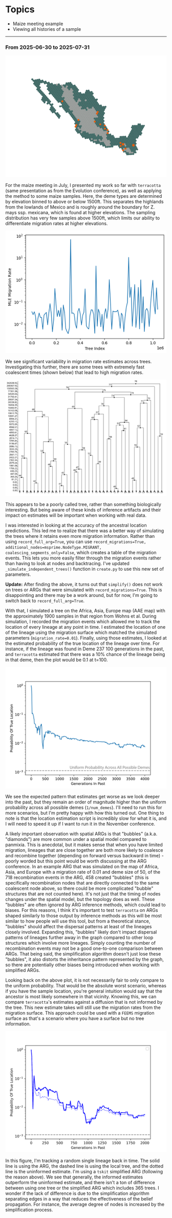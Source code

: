 # Topics

- Maize meeting example
- Viewing all histories of a sample

---

### From 2025-06-30 to 2025-07-31

![Maize samples on map of Mexico and Guatemala](assets/maize_analysis/elevation_by_deme_binned_2_samples.svg)

For the maize meeting in July, I presented my work so far with `terracotta` (same presentation as from the Evolution conference), as well as applying the method to some maize samples. Here, the deme types are determined by elevation binned to above or below 1500ft. This separates the highlands from the lowlands of Mexico and is roughly around the boundary for Z. mays ssp. mexicana, which is found at higher elevations. The sampling distribution has very few samples above 1500ft, which limits our ability to differentiate migration rates at higher elevations.

![Migration rate scan across all trees](assets/maize_analysis/tree_by_tree_scan.png)

We see significant variability in migration rate estimates across trees. Investigating this further, there are some trees with extremely fast coalescent times (shown below) that lead to high migration rates.

![Tree leading to high migration rate estimate](assets/maize_analysis/tree_high.svg)

This appears to be a poorly called tree, rather than something biologically interesting. But being aware of these kinds of inference artifacts and their impact on estimates will be important when working with real data.

I was interested in looking at the accuracy of the ancestral location predictions. This led me to realize that there was a better way of simulating the trees where it retains even more migration information. Rather than using `record_full_arg=True`, you can use `record_migrations=True, additional_nodes=msprime.NodeType.MIGRANT, coalescing_segments_only=False`, which creates a table of the migration events. This lets you more easily filter through the migration events rather than having to look at nodes and backtracing. I've updated `_simulate_independent_trees()` function in `create.py` to use this new set of parameters.

**Update:** After finding the above, it turns out that `simplify()` does not work on trees or ARGs that were simulated with `record_migrations=True`. This is disappointing and there may be a work around, but for now, I'm going to switch back to `record_full_arg=True`.

With that, I simulated a tree on the Africa, Asia, Europe map (AAE map) with the approximately 1900 samples in that region from Wohns et al. During simulation, I recorded the migration events which allowed me to track the location of every lineage at any point in time. I estimated the location of one of the lineage using the migration surface which matched the simulated parameters (`migration_rate=0.01`). Finally, using those estimates, I looked at the estimated probability of the true location of the lineage over time. For instance, if the lineage was found in Deme 237 100 generations in the past, and `terracotta` estimated that there was a 10% chance of the lineage being in that deme, then the plot would be 0.1 at t=100.

![Estimated Probability Of The True Location](assets/viewing_all_ancestors/figures/ancestral_location_probability.png)

We see the expected pattern that estimates get worse as we look deeper into the past, but they remain an order of magnitude higher than the uniform probability across all possible demes (`1/num_demes`). I'll need to run this for more scenarios, but I'm pretty happy with how this turned out. One thing to note is that the location estimation script is incredibly slow for what it is, and I will need to speed it up if I want to run it in the November conference.

A likely important observation with spatial ARGs is that "bubbles" (a.k.a. "diamonds") are more common under a spatial model compared to panmixia. This is anecdotal, but it makes sense that when you have limited migration, lineages that are close together are both more likely to coalesce and recombine together (depending on forward versus backward in time) - poorly worded but this point would be worth discussing at the ARG conference. In an example ARG that was simulated on the map of Africa, Asia, and Europe with a migration rate of 0.01 and deme size of 50, of the 718 recombination events in the ARG, 458 created "bubbles" (this is specifically recombination nodes that are directly connected to the same coalescent node above, so there could be more complicated "bubble" structures that are not counted here). It's not just that the timing of nodes changes under the spatial model, but the topology does as well. These "bubbles" are often ignored by ARG inference methods, which could lead to biases. For this reasons, I think it's important to test `terracotta` on ARGs shaped similarly to those output by inference methods as this will be most similar to how people will use this tool, but from a theoretical stance, "bubbles" should affect the dispersal patterns at least of the lineages closely involved. Expanding this, "bubbles" likely don't impact dispersal patterns of lineages further away in the graph compared to other loop structures which involve more lineages. Simply counting the number of recombination events may not be a good one-to-one comparison between ARGs. That being said, the simplification algorithm doesn't just lose these "bubbles", it also distorts the inheritance pattern represented by the graph, so there are potentially other biases being introduced when working with simplified ARGs.

Looking back on the above plot, it is not necessarily fair to only compare to the uniform probability. That would be the absolute worst scenario, whereas if you have the sample location, you're general intuition would say that the ancestor is most likely somewhere in that vicinity. Knowing this, we can compare `terracotta`'s estimates against a diffusion that is not informed by the tree. This new estimate takes will still use the migration rates from the migration surface. This approach could be used with a `FEEMS` migration surface as that's a scenario where you have a surface but no tree information.

![Estimated Probability Of The True Location](assets/viewing_all_ancestors/figures/ancestral_location_probability_with_arg.svg)

In this figure, I'm tracking a random single lineage back in time. The solid line is using the ARG, the dashed line is using the local tree, and the dotted line is the uninformed estimate. I'm using a `tskit` simplified ARG (following the reason above). We see that generally, the informed estimates outperform the uninformed estimate, and there isn't a ton of difference between using one tree or the simplified ARG which includes 365 trees. I wonder if the lack of difference is due to the simplification algorithm separating edges in a way that reduces the effectiveness of the belief propagation. For instance, the average degree of nodes is increased by the simplification process.